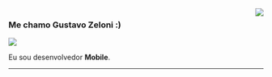 <img align='right' src="https://github-readme-stats.vercel.app/api?username=Gustavo-Zeloni&show_icons=true&title_color=783c00&text_color=af552e&icon_color=783c00&bg_color=f8efd4&cache_seconds=2300">

### Me chamo Gustavo Zeloni :)

<img src="https://img.shields.io/static/v1?label=github&message=Gustavo-Zeloni&color=f8efd4&style=for-the-badge&logo=GitHub">

<p>

Eu sou desenvolvedor **Mobile**.


</p>
<hr>
